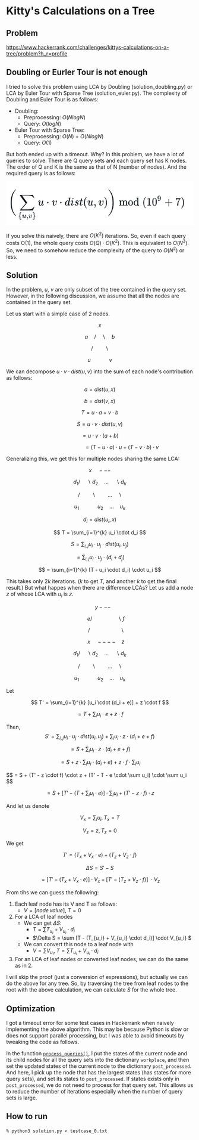 # Kitty's Calculations on a Tree

## Problem
https://www.hackerrank.com/challenges/kittys-calculations-on-a-tree/problem?h_r=profile

## Doubling or Eurler Tour is not enough
I tried to solve this problem using LCA by Doubling (solution_doubling.py) or LCA by Euler Tour with Sparse Tree (solution_euler.py). The complexity of Doubling and Euler Tour is as follows:
- Doubling:
    - Preprocessing: $O(NlogN)$
    - Query: $O(logN)$
- Euler Tour with Sparse Tree:
    - Preprocessing: $O(N)$ + $O(NlogN)$
    - Query: $O(1)$

But both ended up with a timeout. Why? In this problem, we have a lot of queries to solve. There are Q query sets and each query set has K nodes. The order of Q and K is the same as that of N (number of nodes). And the required query is as follows:

![Qiita](query.webp)

If you solve this naively, there are $O(K^2)$ iterations. So, even if each query costs O(1), the whole query costs $O(Q) \cdot O(K^2)$. This is equivalent to $O(N^3)$. So, we need to somehow reduce the complexity of the query to $O(N^2)$ or less. 

## Solution
In the problem, $u$, $v$ are only subset of the tree contained in the query set. However, in the following discussion, we assume that all the nodes are contained in the query set.

Let us start with a simple case of 2 nodes.

$$    x  $$

$$ a \quad /  \quad \backslash \quad b $$

$$ / \quad \quad \backslash $$

$$ u \quad \quad \quad v $$

We can decompose $u \cdot v \cdot dist(u, v)$ into the sum of each node's contribution as follows:

$$ a = dist(u, x) $$

$$ b = dist(v, x) $$

$$ T = u \cdot a + v \cdot b $$

$$ S = u \cdot v \cdot dist(u, v) $$

$$ = u \cdot v \cdot (a + b) $$

$$ \quad \quad \quad \quad \quad \quad \quad = (T - u \cdot a) \cdot u + (T - v \cdot b) \cdot v $$


Generalizing this, we get this for multiple nodes sharing the same LCA:

$$ x \quad --- $$

$$ d_1 / \quad \backslash d_2 \quad ... \quad \backslash d_k $$

$$ \quad / \quad \quad \backslash \quad \quad ... \quad \backslash \quad $$

$$ u_1 \quad \quad \quad u_2 \quad ... \quad u_k $$

$$ d_i = dist(u_i, x) $$

$$ T = \sum_{i=1}^{k} u_i \cdot d_i $$

$$ S = \sum_{i, j} u_i \cdot u_j \cdot dist(u_i, u_j) $$

$$ = \sum_{i, j} u_i \cdot u_j \cdot (d_i + d_j) $$

$$ = \sum_{i=1}^{k} (T - u_i \cdot d_i) \cdot u_i $$

This takes only $2k$ iterations. ($k$ to get $T$, and another $k$ to get the final result.) But what happes when there are difference LCAs? Let us add a node $z$ of whose LCA with $u_i$ is $z$.

$$ \quad y --- $$

$$ \quad \quad e / \quad \quad \quad \quad \backslash f $$

$$ \quad \quad / \quad \quad \quad \quad \quad \backslash $$

$$ \quad \quad x \quad ---- \quad z $$

$$ d_1 / \quad \backslash d_2 \quad ... \quad \backslash d_k $$

$$ \quad / \quad \quad \backslash \quad \quad ... \quad \backslash \quad $$

$$ u_1 \quad \quad \quad u_2 \quad ... \quad u_k $$

Let

$$ T' = \sum_{i=1}^{k} [u_i \cdot (d_i + e)] + z \cdot f $$

$$ = T + \sum_i u_i \cdot e + z \cdot f $$

Then,
$$ S' = \sum_{i, j} u_i \cdot u_j \cdot dist(u_i, u_j) + \sum_i u_i \cdot z \cdot (d_i + e + f) $$

$$ = S + \sum_i u_i \cdot z \cdot (d_i + e + f) $$

$$ = S + z \cdot \sum_i u_i \cdot (d_i + e) + z \cdot f \cdot \sum_i u_i $$

$$ = S + (T' - z \cdot f) \cdot z + (T' - T - e \cdot \sum u_i) \cdot \sum u_i \$$

$$ = S + [T' - (T + \sum_i u_i \cdot e)] \cdot \sum_i u_i + (T' - z \cdot f) \cdot z $$

And let us denote

$$ V_x = \sum_i u_i, T_x = T $$

$$ V_z = z, T_z = 0 $$

We get

$$ T' = (T_x + V_x \cdot e) + (T_z + V_z \cdot f) $$

$$ \Delta S = S' - S $$

$$ = [T' - (T_x + V_x \cdot e)] \cdot V_x + [T' - (T_z + V_z \cdot f)]\ \cdot V_z $$

From tihs we can guess the following:
1. Each leaf node has its V and T as follows:
    - $V = [node \, value], \; T = 0$
2. For a LCA of leaf nodes
    - We can get $\Delta S$:
        - $T = \sum T_{u_i} + V_{u_i} \cdot d_i$
        - $\Delta S = \sum [T - (T_{u_i} + V_{u_i} \cdot d_i)] \cdot V_{u_i} $
    - We can convert this node to a leaf node with
        - $V = \sum V_{u_i}, \; T = \sum T_{u_i} + V_{u_i} \cdot d_i$
3. For an LCA of leaf nodes or converted leaf nodes, we can do the same as in 2.

I will skip the proof (just a conversion of expressions), but actually we can do the above for any tree. So, by traversing the tree from leaf nodes to the root with the above calculation, we can calculate $S$ for the whole tree.

## Optimization
I got a timeout error for some test cases in Hackerrank when naively implementing the above algorithm. This may be because Python is slow or does not support parallel processing, but I was able to avoid timeouts by tweaking the code as follows.

In the function [`process_queries()`](https://github.com/tada3/hackerrank/blob/main/Kitty_Calc_Tree/python/solution.py#L57), I put the states of the current node and its child nodes for all the query sets into the dictionary `workplace`, and then set the updated states of the current node to the dictionary `post_processed`. And here, I pick up the node that has the largest states (has states for more query sets), and set its states to `post_processed`. If states exists only in `post_processed`, we do not need to process for that query set. This allows us to reduce the number of iterations especially when the number of query sets is large.

## How to run
```
% python3 solution.py < testcase_0.txt
```

